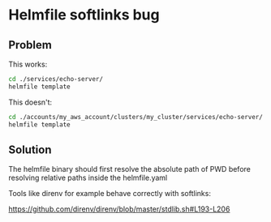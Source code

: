 # Helmfile softlinks bug

## Problem

This works:

```sh
cd ./services/echo-server/
helmfile template
```

This doesn't:

```sh
cd ./accounts/my_aws_account/clusters/my_cluster/services/echo-server/
helmfile template
```

## Solution

The helmfile binary should first resolve the absolute path of PWD before resolving relative paths inside the helmfile.yaml

Tools like direnv for example behave correctly with softlinks:

https://github.com/direnv/direnv/blob/master/stdlib.sh#L193-L206
